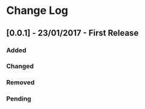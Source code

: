 # Change Log
## [0.0.1] - 23/01/2017 - First Release
### Added

### Changed

### Removed

### Pending
